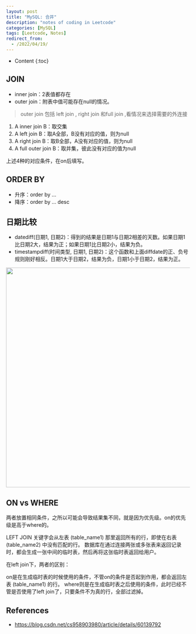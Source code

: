 ```yaml
---
layout: post
title: "MySQL: 合并"
description: "notes of coding in Leetcode"
categories: [MySQL]
tags: [Leetcode, Notes]
redirect_from:
  - /2022/04/19/
---
```


- Content
{:toc}

## JOIN

- inner join：2表值都存在
- outer join：附表中值可能存在null的情况。

> outer join 包括 left join , right join 和full join ,看情况来选择需要的外连接

1. A inner join B：取交集
2. A left join B：取A全部，B没有对应的值，则为null
3. A right join B：取B全部，A没有对应的值，则为null
4. A full outer join B：取并集，彼此没有对应的值为null

上述4种的对应条件，在on后填写。

## ORDER BY

- 升序：order by ...
- 降序：order by ... desc

## 日期比较

- datediff(日期1, 日期2)：得到的结果是日期1与日期2相差的天数。如果日期1比日期2大，结果为正；如果日期1比日期2小，结果为负。
- timestampdiff(时间类型, 日期1, 日期2)：这个函数和上面diffdate的正、负号规则刚好相反。日期1大于日期2，结果为负，日期1小于日期2，结果为正。

<div align=center><a href="https://leetcode-cn.com/problems/rising-temperature/solution/tu-jie-sqlmian-shi-ti-ru-he-bi-jiao-ri-qi-shu-ju-b/"><img src="https://pic.leetcode-cn.com/006f72189f8a62549e64a2236cc9dc03d484e914e49dfa4d7a061f0e758983e4-1.png" width=600px/></a></div>

## ON vs WHERE

两者放置相同条件，之所以可能会导致结果集不同，就是因为优先级。on的优先级是高于where的。

LEFT JOIN 关键字会从左表 (table_name1) 那里返回所有的行，即使在右表 (table_name2) 中没有匹配的行。
数据库在通过连接两张或多张表来返回记录时，都会生成一张中间的临时表，然后再将这张临时表返回给用户。

在left join下，两者的区别：

on是在生成临时表的时候使用的条件，不管on的条件是否起到作用，都会返回左表 (table_name1) 的行。
where则是在生成临时表之后使用的条件，此时已经不管是否使用了left join了，只要条件不为真的行，全部过滤掉。

## References

- https://blog.csdn.net/cs958903980/article/details/60139792
